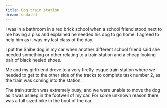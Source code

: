 ```yaml
---
title: Dog train station
dream: undated
---
```


I was in a bathroom in a red brick school when a school friend<!-- CW --> stood next to me having a piss and explained he needed his dog to go home. I agreed to help him as it was my last class of the day.

I put the Shibe dog in my car when another different school friend<!-- SG --> said she needed something or other relating to a train station and a cheap looking pair of black heeled shoes.

Me and my girlfriend drove to a very firefly-esque train station where we needed to get to the other side of the tracks to complete task number 2, as the train was coming into the station.

The train station was extremely busy, and we were unable to move the dog as it was asleep in the footwell of my car. For some unknown reason there was a full sized bike in the boot of the car.